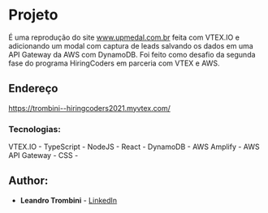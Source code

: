 # Projeto



É uma reprodução do site www.upmedal.com.br feita com VTEX.IO e adicionando um modal com captura de leads salvando os dados em uma API Gateway da AWS com DynamoDB. Foi feito como desafio da segunda fase do programa HiringCoders em parceria com VTEX e AWS.


## Endereço


https://trombini--hiringcoders2021.myvtex.com/


### Tecnologias:

VTEX.IO -
TypeScript -
NodeJS -
React -
DynamoDB -
AWS Amplify -
AWS API Gateway -
CSS -


## Author:

* **Leandro Trombini** - [LinkedIn](https://www.linkedin.com/in/leandrotrombini/)




